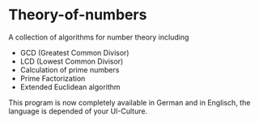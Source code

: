 # Theory-of-numbers
A collection of algorithms for number theory including
- GCD (Greatest Common Divisor)
- LCD (Lowest Common Divisor)
- Calculation of prime numbers
- Prime Factorization
- Extended Euclidean algorithm

This program is now completely available in German and in Englisch,
the language is depended of your UI-Culture.
